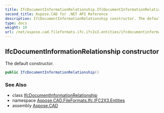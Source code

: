 ```yaml
---
title: IfcDocumentInformationRelationship.IfcDocumentInformationRelationship
second_title: Aspose.CAD for .NET API Reference
description: IfcDocumentInformationRelationship constructor. The default constructor
type: docs
weight: 10
url: /net/aspose.cad.fileformats.ifc.ifc2x3.entities/ifcdocumentinformationrelationship/ifcdocumentinformationrelationship/
---
```

## IfcDocumentInformationRelationship constructor

The default constructor.

```csharp
public IfcDocumentInformationRelationship()
```

### See Also

* class [IfcDocumentInformationRelationship](../)
* namespace [Aspose.CAD.FileFormats.Ifc.IFC2X3.Entities](../../ifcdocumentinformationrelationship/)
* assembly [Aspose.CAD](../../../)


